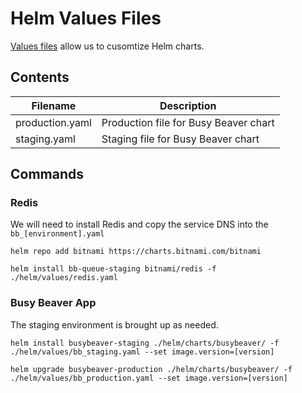 # Helm Values Files

[Values files](https://helm.sh/docs/chart_template_guide/values_files/) allow us to cusomtize Helm charts.

## Contents

|Filename|Description|
|---|---|
|production.yaml|Production file for Busy Beaver chart|
|staging.yaml|Staging file for Busy Beaver chart|

## Commands

### Redis

We will need to install Redis and copy the service DNS into the `bb_[environment].yaml`

```console
helm repo add bitnami https://charts.bitnami.com/bitnami

helm install bb-queue-staging bitnami/redis -f ./helm/values/redis.yaml
```

### Busy Beaver App

The staging environment is brought up as needed.

```console
helm install busybeaver-staging ./helm/charts/busybeaver/ -f ./helm/values/bb_staging.yaml --set image.version=[version]

helm upgrade busybeaver-production ./helm/charts/busybeaver/ -f ./helm/values/bb_production.yaml --set image.version=[version]
```
